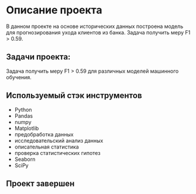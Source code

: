 # Описание проекта
В данном проекте на основе исторических данных построена модель для прогнозирования ухода клиентов из банка. Задача получить меру F1 > 0.59. 
## Задачи проекта: 
Задача получить меру F1 > 0.59 для различных моделей машинного обучения.
## Используемый стэк инструментов
- Python
- Pandas
- numpy
- Matplotlib
- предобработка данных
- исследовательский анализ данных
- описательная статистика
- проверка статистических гипотез
- Seaborn
- SciPy
## Проект завершен
